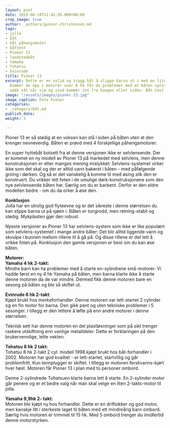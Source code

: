 ```yaml
---
layout: post
date: 2019-06-19T11:45:50.000+00:00
crop_image: true
author: _authors/gunnar-christensen.md
tags:
- jolle
- båt
- båt påhengsmotor
- båttest
- Pioner 13
- landstedbåt
- Yamaha
- Tohatsu
- Evinrude
title: Pioner 13
excerpt: Dette er en solid og trygg båt å slippe barna ut i med en liten påhenger.
  Kommer du opp i motorer over 8 hk får du problemer med at båten spruter. Du blir
  søkk våt når sjø og vind kommer inn fra baugen eller siden. Båt-test.
image: "/assets/images/pioner.13.jpg"
image_caption: Foto Pioner
categories:
- _category/båt.md
publish_date: 
weight: 3

---
```

Pioner 13 er så stødig at en voksen kan stå i siden på båten uten at den krenger nevneverdig. Båten er prøvd med 4 forskjellige påhengsmotorer.

En super hyttebåt botsett fra at denne versjonen ikke er selvlensende. Der er kommet en ny modell av Pioner 13 på markedet med selvlens, men denne konstruksjonen er etter manges mening mislykket: Selvlens-systemet virker ikke som det skal og der er alltid vann bakerst i båten - med påfølgende groing i dørken. Og så er det vanskelig å komme til med øsing slik den er konstruert. Du vrikker lett foten i de umulige dørk-konstruksjonene som den nye selvlensende båten har. Særlig om du er barbent. Derfor er den eldre modellen bedre - om du da orker å øse den.

**Konklusjon**  
Jolla har en utrolig god flyteevne og er det sikreste i denne størrelsen du kan slippe barna ut på sjøen i. Båten er tungrodd, men retning-stabil og stødig. Mykplasten gjør den robust.

Nyeste versjoner av Pioner 13 har selvlens-system som ikke er like populært som selvlens-systemet i mange andre båter: Det blir alltid liggende vann og skvulpe i bunnen mellom rillene til å gå på. Og disse rillene er det lett å vrikke foten på. Konklusjon den gamle versjonen er best om du kan øse båten.

**Motorer:**  
**Yamaha 4 hk** **2-takt:**  
Mindre barn kan ha problemer med å starte en-sylindrene små-motorer: Vi hadde først en ny 4 hk Yamaha på båten, men barna klarte ikke å starte denne motoren da de var mindre. Dermed fikk denne motoren bare en sesong på båten og ble så skiftet ut.

**Evinrude 6 hk 2-takt**:  
Kjøpt brukt hos merkeforhandler. Denne motoren var lett-startet 2 cylinder og en fin motor for barna. Den gikk pent og uten tekniske problemer i 5 sesonger. I tillegg er den lettere å løfte på enn andre motorer i denne størrelsen.

Teknisk sett har denne motoren en del plastløsninger som på sikt trenger raskere utskiftning enn vanlige metalldeler. Dette er forklaringen på den brukervennlige, lette vekten.

**Tohatsu 8 hk 2 takt:**  
Tohatsu 8 hk 2-takt 2 cyl. modell 1998 kjøpt brukt hos båt-forhandler i 2002. Motoren har god kvalitet - er lett-startet, startvillig og går problemfritt. Kun tennplugger er skiftet. I tillegg er motoren ferskvanns-kjørt hver høst. Motoren får Pioner 13 i plan med to personer ombord.

Denne 2-sylindrede Tohatsuen klarte barna lett å starte. En 2-sylinder motor går penere og er et bedre valg når man skal velge en liten 2-takts-motor til jolla.

**Yamaha 9,9hk 2- takt:**  
Motoren ble kjøpt ny hos forhandler. Dette er en driftsikker og god motor, men kanskje litt i sterkeste laget til båten med ett mindreårig barn ombord. Særlig hvis motoren er trimmet til 15 hk. Med 5 ombord trenger du imidlertid denne motorstyrken.
